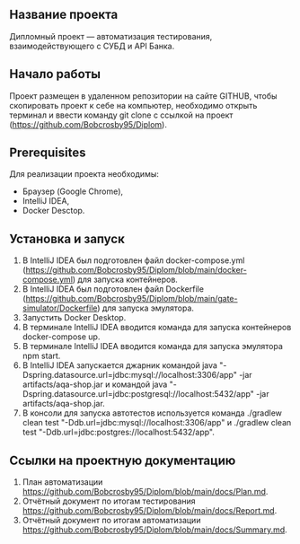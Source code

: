## Название проекта
Дипломный проект — автоматизация тестирования, взаимодействующего с СУБД и API Банка.

## Начало работы
Проект размещен в удаленном репозитории на сайте GITHUB, чтобы скопировать проект к себе на компьютер, необходимо открыть терминал и ввести команду git clone с ссылкой на проект (https://github.com/Bobcrosby95/Diplom).

## Prerequisites
Для реализации проекта необходимы:
- Браузер (Google Chrome),
- IntelliJ IDEA,
- Docker Desctop.

## Установка и запуск
1. В IntelliJ IDEA был подготовлен файл docker-compose.yml (https://github.com/Bobcrosby95/Diplom/blob/main/docker-compose.yml) для запуска контейнеров.
2. В IntelliJ IDEA был подготовлен файл Dockerfile (https://github.com/Bobcrosby95/Diplom/blob/main/gate-simulator/Dockerfile) для запуска эмулятора.
3. Запустить Docker Desktop.
4. В терминале IntelliJ IDEA вводится команда для запуска контейнеров docker-compose up.
5. В терминале IntelliJ IDEA вводится команда для запуска эмулятора npm start.
6. В IntelliJ IDEA запускается джарник командой java "-Dspring.datasource.url=jdbc:mysql://localhost:3306/app" -jar artifacts/aqa-shop.jar и командой java "-Dspring.datasource.url=jdbc:postgresql://localhost:5432/app" -jar artifacts/aqa-shop.jar.
7. В консоли для запуска автотестов используется команда ./gradlew clean test "-Ddb.url=jdbc:mysql://localhost:3306/app" и ./gradlew clean test "-Ddb.url=jdbc:postgres://localhost:5432/app".

## Ссылки на проектную документацию
1. План автоматизации https://github.com/Bobcrosby95/Diplom/blob/main/docs/Plan.md.
2. Отчётный документ по итогам тестирования https://github.com/Bobcrosby95/Diplom/blob/main/docs/Report.md.
3. Отчётный документ по итогам автоматизации https://github.com/Bobcrosby95/Diplom/blob/main/docs/Summary.md.
